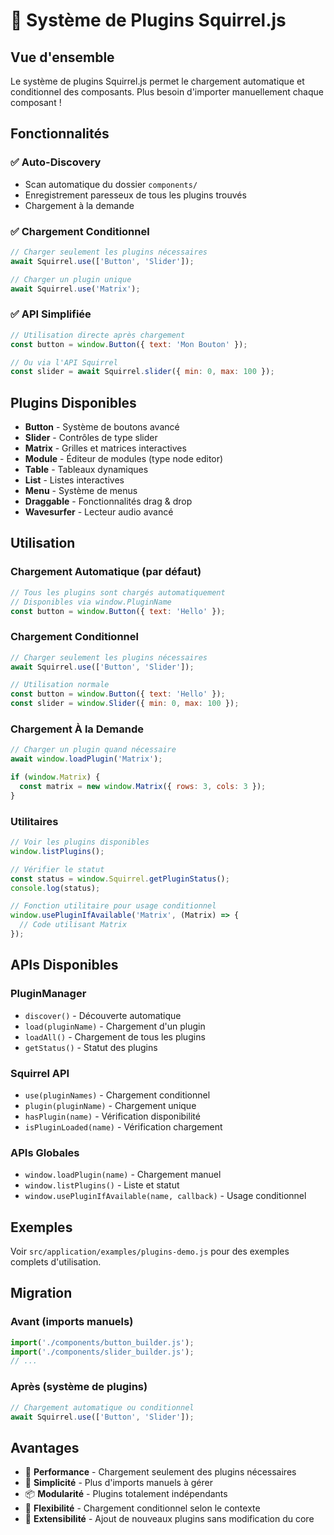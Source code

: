 # 🔌 Système de Plugins Squirrel.js

## Vue d'ensemble

Le système de plugins Squirrel.js permet le chargement automatique et conditionnel des composants. Plus besoin d'importer manuellement chaque composant !

## Fonctionnalités

### ✅ **Auto-Discovery**
- Scan automatique du dossier `components/`
- Enregistrement paresseux de tous les plugins trouvés
- Chargement à la demande

### ✅ **Chargement Conditionnel**
```javascript
// Charger seulement les plugins nécessaires
await Squirrel.use(['Button', 'Slider']);

// Charger un plugin unique
await Squirrel.use('Matrix');
```

### ✅ **API Simplifiée**
```javascript
// Utilisation directe après chargement
const button = window.Button({ text: 'Mon Bouton' });

// Ou via l'API Squirrel
const slider = await Squirrel.slider({ min: 0, max: 100 });
```

## Plugins Disponibles

- **Button** - Système de boutons avancé
- **Slider** - Contrôles de type slider
- **Matrix** - Grilles et matrices interactives  
- **Module** - Éditeur de modules (type node editor)
- **Table** - Tableaux dynamiques
- **List** - Listes interactives
- **Menu** - Système de menus
- **Draggable** - Fonctionnalités drag & drop
- **Wavesurfer** - Lecteur audio avancé

## Utilisation

### Chargement Automatique (par défaut)
```javascript
// Tous les plugins sont chargés automatiquement
// Disponibles via window.PluginName
const button = window.Button({ text: 'Hello' });
```

### Chargement Conditionnel
```javascript
// Charger seulement les plugins nécessaires
await Squirrel.use(['Button', 'Slider']);

// Utilisation normale
const button = window.Button({ text: 'Hello' });
const slider = window.Slider({ min: 0, max: 100 });
```

### Chargement À la Demande
```javascript
// Charger un plugin quand nécessaire
await window.loadPlugin('Matrix');

if (window.Matrix) {
  const matrix = new window.Matrix({ rows: 3, cols: 3 });
}
```

### Utilitaires
```javascript
// Voir les plugins disponibles
window.listPlugins();

// Vérifier le statut
const status = window.Squirrel.getPluginStatus();
console.log(status);

// Fonction utilitaire pour usage conditionnel
window.usePluginIfAvailable('Matrix', (Matrix) => {
  // Code utilisant Matrix
});
```

## APIs Disponibles

### PluginManager
- `discover()` - Découverte automatique
- `load(pluginName)` - Chargement d'un plugin
- `loadAll()` - Chargement de tous les plugins
- `getStatus()` - Statut des plugins

### Squirrel API
- `use(pluginNames)` - Chargement conditionnel
- `plugin(pluginName)` - Chargement unique
- `hasPlugin(name)` - Vérification disponibilité
- `isPluginLoaded(name)` - Vérification chargement

### APIs Globales
- `window.loadPlugin(name)` - Chargement manuel
- `window.listPlugins()` - Liste et statut
- `window.usePluginIfAvailable(name, callback)` - Usage conditionnel

## Exemples

Voir `src/application/examples/plugins-demo.js` pour des exemples complets d'utilisation.

## Migration

### Avant (imports manuels)
```javascript
import('./components/button_builder.js');
import('./components/slider_builder.js');
// ...
```

### Après (système de plugins)
```javascript
// Chargement automatique ou conditionnel
await Squirrel.use(['Button', 'Slider']);
```

## Avantages

- 🚀 **Performance** - Chargement seulement des plugins nécessaires
- 🔧 **Simplicité** - Plus d'imports manuels à gérer
- 📦 **Modularité** - Plugins totalement indépendants
- 🎯 **Flexibilité** - Chargement conditionnel selon le contexte
- 🔌 **Extensibilité** - Ajout de nouveaux plugins sans modification du core
